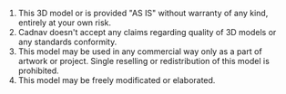 1. This 3D model or is provided "AS IS" without warranty of any kind, entirely at your own risk.
2. Cadnav doesn't accept any claims regarding quality of 3D models or any standards conformity.
3. This model may be used in any commercial way only as a part of artwork or project. Single reselling or redistribution of this model is prohibited.
4. This model may be freely modificated or elaborated.